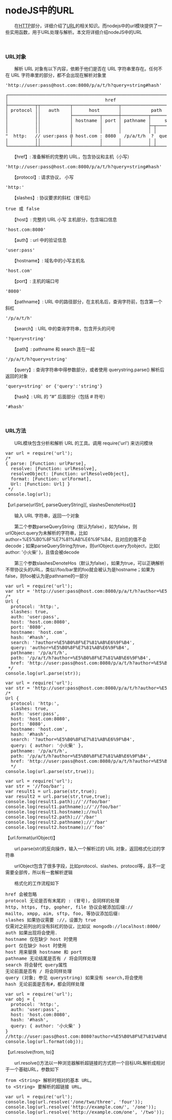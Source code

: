 # nodeJS中的URL

　　在[HTTP](http://www.cnblogs.com/xiaohuochai/p/6392010.html)部分，详细介绍了[URL](http://www.cnblogs.com/xiaohuochai/p/6144157.html)的相关知识。而nodejs中的url模块提供了一些实用函数，用于URL处理与解析。本文将详细介绍nodeJS中的URL

&nbsp;

### URL对象

　　解析 URL 对象有以下内容，依赖于他们是否在 URL 字符串里存在。任何不在 URL 字符串里的部分，都不会出现在解析对象里

<div class="cnblogs_code">
<pre>'http://user:pass@host.com:8080/p/a/t/h?query=string#hash'</pre>
</div>
<div class="cnblogs_code">
<pre>┌─────────────────────────────────────────────────────────────────────────────┐
│                                    href                                     │
├──────────┬┬───────────┬─────────────────┬───────────────────────────┬───────┤
│ protocol ││   auth    │      host       │           path            │ hash  │
│          ││           ├──────────┬──────┼──────────┬────────────────┤       │
│          ││           │ hostname │ port │ pathname │     search     │       │
│          ││           │          │      │          ├─┬──────────────┤       │
│          ││           │          │      │          │ │    query     │       │
"  http:   // user:pass @ host.com : 8080   /p/a/t/h  ?  query=string   #hash "
│          ││           │          │      │          │ │              │       │
└──────────┴┴───────────┴──────────┴──────┴──────────┴─┴──────────────┴───────┘</pre>
</div>

　　【href】: 准备解析的完整的 URL，包含协议和主机（小写）

<div class="cnblogs_code">
<pre>'http://user:pass@host.com:8080/p/a/t/h?query=string#hash'</pre>
</div>

　　【protocol】: 请求协议， 小写

<div class="cnblogs_code">
<pre>'http:'</pre>
</div>

　　【slashes】: 协议要求的斜杠（冒号后）

<div class="cnblogs_code">
<pre>true 或 false</pre>
</div>

　　【host】: 完整的 URL 小写 主机部分，包含端口信息

<div class="cnblogs_code">
<pre>'host.com:8080'</pre>
</div>

　　【auth】: url 中的验证信息

<div class="cnblogs_code">
<pre>'user:pass'</pre>
</div>

　　【hostname】: 域名中的小写主机名

<div class="cnblogs_code">
<pre>'host.com'</pre>
</div>

　　【port】: 主机的端口号

<div class="cnblogs_code">
<pre>'8080'</pre>
</div>

　　【pathname】: URL 中的路径部分，在主机名后，查询字符前，包含第一个斜杠

<div class="cnblogs_code">
<pre>'/p/a/t/h'</pre>
</div>

　　【search】: URL 中的查询字符串，包含开头的问号

<div class="cnblogs_code">
<pre>'?query=string'</pre>
</div>

　　【path】: pathname 和 search 连在一起

<div class="cnblogs_code">
<pre>'/p/a/t/h?query=string'</pre>
</div>

　　【query】: 查询字符串中得参数部分，或者使用 querystring.parse() 解析后返回的对象

<div class="cnblogs_code">
<pre>'query=string' or {'query':'string'}</pre>
</div>

　　【hash】: URL 的 &ldquo;#&rdquo; 后面部分（包括 # 符号）

<div class="cnblogs_code">
<pre>'#hash'</pre>
</div>

&nbsp;

### URL方法

　　URL模块包含分析和解析 URL 的工具。调用 require('url') 来访问模块

<div class="cnblogs_code">
<pre>var url = require('url');
/*
{ parse: [Function: urlParse],
  resolve: [Function: urlResolve],
  resolveObject: [Function: urlResolveObject],
  format: [Function: urlFormat],
  Url: [Function: Url] }
 */
console.log(url);</pre>
</div>

【url.parse(urlStr[, parseQueryString][, slashesDenoteHost])】

　　输入 URL 字符串，返回一个对象

　　第二个参数parseQueryString（默认为false），如为false，则urlObject.query为未解析的字符串，比如author=%E5%B0%8F%E7%81%AB%E6%9F%B4，且对应的值不会decode；如果parseQueryString为true，则urlObject.query为object，比如{ author: '小火柴' }，且值会被decode

　　第三个参数slashesDenoteHos（默认为false），如果为true，可以正确解析不带协议头的URL，类似//foo/bar里的foo就会被认为是hostname；如果为false，则foo被认为是pathname的一部分

<div class="cnblogs_code">
<pre>var url = require('url');
var str = 'http://user:pass@host.com:8080/p/a/t/h?author=%E5%B0%8F%E7%81%AB%E6%9F%B4#hash';
/*
Url {
  protocol: 'http:',
  slashes: true,
  auth: 'user:pass',
  host: 'host.com:8080',
  port: '8080',
  hostname: 'host.com',
  hash: '#hash',
  search: '?author=%E5%B0%8F%E7%81%AB%E6%9F%B4',
  query: 'author=%E5%B0%8F%E7%81%AB%E6%9F%B4',
  pathname: '/p/a/t/h',
  path: '/p/a/t/h?author=%E5%B0%8F%E7%81%AB%E6%9F%B4',
  href: 'http://user:pass@host.com:8080/p/a/t/h?author=%E5%B0%8F%E7%81%AB%E6%9F%B4#hash' }
 */
console.log(url.parse(str));</pre>
</div>
<div class="cnblogs_code">
<pre>var url = require('url');
var str = 'http://user:pass@host.com:8080/p/a/t/h?author=%E5%B0%8F%E7%81%AB%E6%9F%B4#hash';
/*
Url {
  protocol: 'http:',
  slashes: true,
  auth: 'user:pass',
  host: 'host.com:8080',
  port: '8080',
  hostname: 'host.com',
  hash: '#hash',
  search: '?author=%E5%B0%8F%E7%81%AB%E6%9F%B4',
  query: { author: '小火柴' },
  pathname: '/p/a/t/h',
  path: '/p/a/t/h?author=%E5%B0%8F%E7%81%AB%E6%9F%B4',
  href: 'http://user:pass@host.com:8080/p/a/t/h?author=%E5%B0%8F%E7%81%AB%E6%9F%B4#hash' }
  */
console.log(url.parse(str,true));</pre>
</div>
<div class="cnblogs_code">
<pre>var url = require('url');
var str = '//foo/bar';
var result1 = url.parse(str,true);
var result2 = url.parse(str,true,true);
console.log(result1.path);//'//foo/bar'
console.log(result1.pathname);//'//foo/bar'
console.log(result1.hostname);//null
console.log(result2.path);//'/bar'
console.log(result2.pathname);//'/bar'
console.log(result2.hostname);//'foo'</pre>
</div>

【url.format(urlObject)】

　　url.parse(str)的反向操作，输入一个解析过的 URL 对象，返回格式化过的字符串

　　urlObject包含了很多字段，比如protocol、slashes、protocol等，且不一定需要全部传，所以有一套解析逻辑

　　格式化的工作流程如下

<div class="cnblogs_code">
<pre>href 会被忽略
protocol 无论是否有末尾的 : (冒号)，会同样的处理
http, https, ftp, gopher, file 协议会被添加后缀://
mailto, xmpp, aim, sftp, foo, 等协议添加后缀:
slashes 如果协议需要 ://，设置为 true
仅需对之前列出的没有斜杠的协议，比如议 mongodb://localhost:8000/
auth 如果出现将会使用.
hostname 仅在缺少 host 时使用
port 仅在缺少 host 时使用
host 用来替换 hostname 和 port
pathname 无论结尾是否有 / 将会同样处理
search 将会替代 query属性
无论前面是否有 / 将会同样处理
query (对象; 参见 querystring) 如果没有 search,将会使用
hash 无论前面是否有#，都会同样处理</pre>
</div>
<div class="cnblogs_code">
<pre>var url = require('url');
var obj = {
  protocol: 'http:',
  auth: 'user:pass',
  host: 'host.com:8080',
  hash: '#hash',
  query: { author: '小火柴' }
}
//http://user:pass@host.com:8080?author=%E5%B0%8F%E7%81%AB%E6%9F%B4#hash
console.log(url.format(obj));</pre>
</div>

【url.resolve(from, to)】

　　url.resolve()方法以一种浏览器解析超链接的方式把一个目标URL解析成相对于一个基础URL，参数如下

<div class="cnblogs_code">
<pre>from &lt;String&gt; 解析时相对的基本 URL。
to &lt;String&gt; 要解析的超链接 URL。</pre>
</div>
<div class="cnblogs_code">
<pre>var url = require('url');
console.log(url.resolve('/one/two/three', 'four'));         // '/one/two/four'
console.log(url.resolve('http://example.com/', '/one'));    // 'http://example.com/one'
console.log(url.resolve('http://example.com/one', '/two')); // 'http://example.com/two'</pre>
</div>

